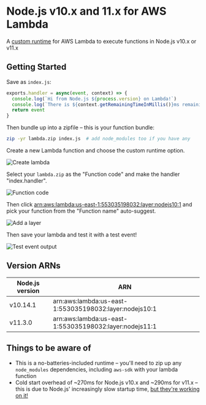 # Node.js v10.x and 11.x for AWS Lambda

A [custom runtime](https://aws.amazon.com/about-aws/whats-new/2018/11/aws-lambda-now-supports-custom-runtimes-and-layers/)
for AWS Lambda to execute functions in Node.js v10.x or v11.x

## Getting Started

Save as `index.js`:

```js
exports.handler = async(event, context) => {
  console.log(`Hi from Node.js ${process.version} on Lambda!`)
  console.log(`There is ${context.getRemainingTimeInMillis()}ms remaining`)
  return event
}
```

Then bundle up into a zipfile – this is your function bundle:

```sh
zip -yr lambda.zip index.js  # add node_modules too if you have any
```

Create a new Lambda function and choose the custom runtime option.

![Create lambda](https://raw.githubusercontent.com/lambci/node-custom-lambda/master/img/create.png "Create lambda screenshot")

Select your `lambda.zip` as the "Function code" and make the handler "index.handler".

![Function code](https://raw.githubusercontent.com/lambci/node-custom-lambda/master/img/function_code.png "Function code setup screenshot")


Then click [arn:aws:lambda:us-east-1:553035198032:layer:nodejs10:1](https://console.aws.amazon.com/lambda/home?region=us-east-1#/connect/layer?layer=arn:aws:lambda:us-east-1:553035198032:layer:nodejs10:1) and pick your function from the "Function name" auto-suggest.

![Add a layer](https://raw.githubusercontent.com/lambci/node-custom-lambda/master/img/layer.png "Add a layer screenshot")

Then save your lambda and test it with a test event!

![Test event output](https://raw.githubusercontent.com/lambci/node-custom-lambda/master/img/log.png "Test event output screenshot")

## Version ARNs

| Node.js version | ARN |
| --- | --- |
| v10.14.1 | arn:aws:lambda:us-east-1:553035198032:layer:nodejs10:1 |
| v11.3.0 | arn:aws:lambda:us-east-1:553035198032:layer:nodejs11:1 |

## Things to be aware of

* This is a no-batteries-included runtime – you'll need to zip up any
  `node_modules` dependencies, including `aws-sdk` with your lambda function
* Cold start overhead of ~270ms for Node.js v10.x and ~290ms for v11.x – this
  is due to Node.js' increasingly slow startup time,
  [but they're working on it!](https://github.com/nodejs/node/issues/17058)
